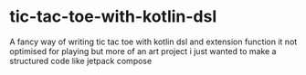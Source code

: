 # tic-tac-toe-with-kotlin-dsl
A fancy way of writing tic tac toe with kotlin dsl and extension function
it not optimised for playing but more of an art project 
i just wanted to make a structured code like jetpack compose
